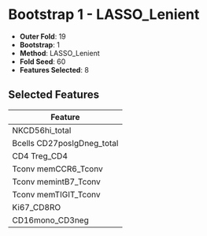 # Bootstrap 1 - LASSO_Lenient

- **Outer Fold**: 19
- **Bootstrap**: 1
- **Method**: LASSO_Lenient
- **Fold Seed**: 60
- **Features Selected**: 8

## Selected Features

| Feature |
|---------|
| NKCD56hi_total |
| Bcells CD27posIgDneg_total |
| CD4 Treg_CD4 |
| Tconv memCCR6_Tconv |
| Tconv memintB7_Tconv |
| Tconv memTIGIT_Tconv |
| Ki67_CD8RO |
| CD16mono_CD3neg |

